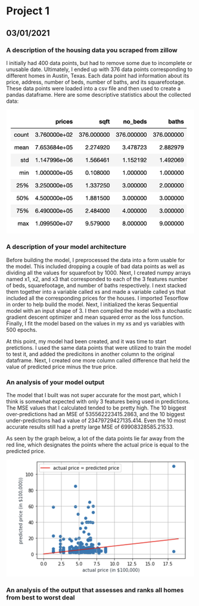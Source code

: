 # Project 1 

## 03/01/2021 

### A description of the housing data you scraped from zillow
I initially had 400 data points, but had to remove some due to incomplete or unusable date. Ultimately, I ended up with 376 data points corresponding to different homes in Austin, Texas. Each data point had information about its price, address, number of beds, number of baths, and its squarefootage. These data points were loaded into a csv file and then used to create a pandas dataframe. Here are some descriptive statistics about the collected data: 

![](graph1.png)

### A description of your model architecture
Before building the model, I preprocessed the data into a form usable for the model. This included dropping a couple of bad data points as well as dividing all the values for squarefoot by 1000. Next, I created numpy arrays named x1, x2, and x3 that corresponded to each of the 3 features number of beds, squarefootage, and number of baths respectively. I next stacked them together into a variable called xs and made a variable called ys that included all the corresponding prices for the houses. I imported Tesorflow in order to help build the model. Next, I initialized the keras Sequential model with an input shape of 3. I then compiled the model with a stochastic gradient descent optimizer and mean squared error as the loss function. Finally, I fit the model based on the values in my xs and ys variables with 500 epochs. 

At this point, my model had been created, and it was time to start pretictions. I used the same data points that were utilized to train the model to test it, and added the predicitons in another column to the original dataframe. Next, I created one more column called difference that held the value of predicted price minus the true price. 

### An analysis of your model output
The model that I built was not super accurate for the most part, which I think is somewhat expected with only 3 features being used in predictions. The MSE values that I calculated tended to be pretty high. The 10 biggest over-predictions
had an MSE of 535562223415.2863, and the 10 biggest under-predictions had a value of 23479729427135.414. Even the 10 most accurate results still had a pretty large MSE of 69908328585.21533. 

As seen by the graph below, a lot of the data points lie far away from the red line, which designates the points where the actual price is equal to the predicted price. 

![](graph2.png)

### An analysis of the output that assesses and ranks all homes from best to worst deal

